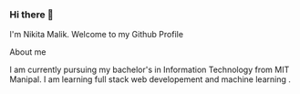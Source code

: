 ### Hi there 👋
I'm Nikita Malik.
Welcome to my Github Profile


About me

I am currently pursuing my bachelor's in Information Technology from MIT Manipal. I am learning full stack web developement and machine learning .


